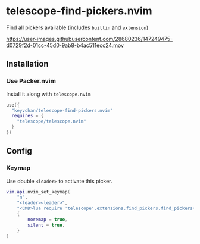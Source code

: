# telescope-find-pickers.nvim

Find all pickers available (includes `builtin` and `extension`)

https://user-images.githubusercontent.com/28680236/147249475-d0729f2d-01cc-45d0-9ab8-b4ac511ecc24.mov

## Installation

### Use Packer.nvim

Install it along with `telescope.nvim`

```lua
use({
  "keyvchan/telescope-find-pickers.nvim"
  requires = {
    "telescope/telescope.nvim"
  }
})
```
## Config

### Keymap
Use double `<leader>` to activate this picker.

```lua
vim.api.nvim_set_keymap(
	"n",
	"<leader><leader>",
	"<CMD>lua require 'telescope'.extensions.find_pickers.find_pickers()<CR>",
	{
		noremap = true,
		silent = true,
	}
)
```
